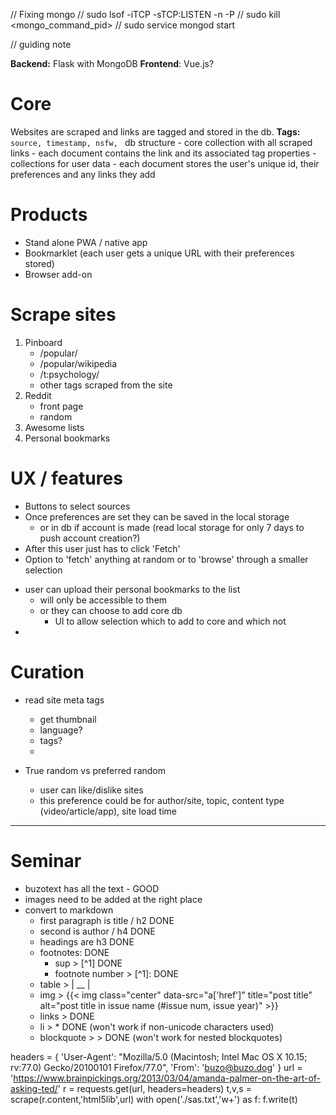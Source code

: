 // Fixing mongo
// sudo lsof -iTCP -sTCP:LISTEN -n -P
// sudo kill <mongo_command_pid>
// sudo service mongod start

// guiding note 

**Backend:** Flask with MongoDB 
**Frontend**: Vue.js?

# Core
Websites are scraped and links are tagged and stored in the db. 
**Tags:** `source, timestamp, nsfw, `
db structure
    - core collection with all scraped links 
        - each document contains the link and its associated tag properties
    - collections for user data
        - each document stores the user's unique id, their preferences and any links they add

# Products
- Stand alone PWA / native app
- Bookmarklet (each user gets a unique URL with their preferences stored)
- Browser add-on

# Scrape sites
1. Pinboard 
    - /popular/
    - /popular/wikipedia
    - /t:psychology/
    - other tags scraped from the site
2. Reddit
    - front page
    - random
3. Awesome lists
4. Personal bookmarks

# UX / features
* Buttons to select sources
* Once preferences are set they can be saved in the local storage
    * or in db if account is made (read local storage for only 7 days to push account creation?)
* After this user just has to click 'Fetch'
* Option to 'fetch' anything at random or to 'browse' through a smaller selection

+ user can upload their personal bookmarks to the list
    + will only be accessible to them
    + or they can choose to add core db 
        + UI to allow selection which to add to core and which not
+ 

# Curation
- read site meta tags
    - get thumbnail 
    - language?
    - tags?
    - 

- True random vs preferred random
    - user can like/dislike sites
    - this preference could be for author/site, topic, content type (video/article/app), site load time


---------------------------------------------------------------------------

# Seminar 
* buzotext has all the text - GOOD 
* images need to be added at the right place 
* convert to markdown
  * first paragraph is title / h2 DONE
  * second is author / h4 DONE
  * headings are h3 DONE
  * footnotes: DONE
    * sup > [^1] DONE
    * footnote number > [^1]: DONE
  * table > | __ |
  * img > {{< img class="center" data-src="a['href']" title="post title" alt="post title in issue name (#issue num, issue year)" >}}
  * links > []() DONE
  * li > * DONE (won't work if non-unicode characters used)
  * blockquote > > DONE (won't work for nested blockquotes)


headers = {
            'User-Agent': "Mozilla/5.0 (Macintosh; Intel Mac OS X 10.15; rv:77.0) Gecko/20100101 Firefox/77.0",
            'From': 'buzo@buzo.dog'
        }
url = 'https://www.brainpickings.org/2013/03/04/amanda-palmer-on-the-art-of-asking-ted/'
r = requests.get(url, headers=headers)
t,v,s = scrape(r.content,'html5lib',url)
with open('./sas.txt','w+') as f:
    f.write(t)